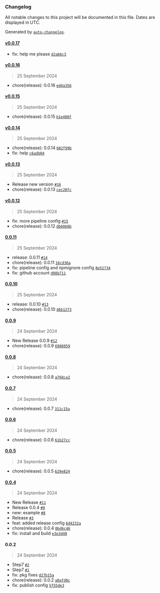 ### Changelog

All notable changes to this project will be documented in this file. Dates are displayed in UTC.

Generated by [`auto-changelog`](https://github.com/CookPete/auto-changelog).

#### [v0.0.17](https://github.com/nicolas-camacho/awesome-numbers/compare/v0.0.16...v0.0.17)

- fix: help me please [`d2ab6c3`](https://github.com/nicolas-camacho/awesome-numbers/commit/d2ab6c328b076564f71116d269cd27fd0a5dfc3e)

#### [v0.0.16](https://github.com/nicolas-camacho/awesome-numbers/compare/v0.0.15...v0.0.16)

> 25 September 2024

- chore(release): 0.0.16 [`ed4a356`](https://github.com/nicolas-camacho/awesome-numbers/commit/ed4a356fe48ed34648afaa8e5497e0b367a327d6)

#### [v0.0.15](https://github.com/nicolas-camacho/awesome-numbers/compare/v0.0.14...v0.0.15)

> 25 September 2024

- chore(release): 0.0.15 [`b1e400f`](https://github.com/nicolas-camacho/awesome-numbers/commit/b1e400f087099599a8928b4497c1bb06be72debf)

#### [v0.0.14](https://github.com/nicolas-camacho/awesome-numbers/compare/v0.0.13...v0.0.14)

> 25 September 2024

- chore(release): 0.0.14 [`682f99b`](https://github.com/nicolas-camacho/awesome-numbers/commit/682f99b92d186948a5f04f99f45235b6c863558e)
- fix: help [`c6adb04`](https://github.com/nicolas-camacho/awesome-numbers/commit/c6adb040e1411dd8725ea8b0f0aa2efaa2c75f02)

#### [v0.0.13](https://github.com/nicolas-camacho/awesome-numbers/compare/v0.0.12...v0.0.13)

> 25 September 2024

- Release new version [`#16`](https://github.com/nicolas-camacho/awesome-numbers/pull/16)
- chore(release): 0.0.13 [`cec20fc`](https://github.com/nicolas-camacho/awesome-numbers/commit/cec20fc3ad8c7d67a56709b3af30c41aced54f6d)

#### [v0.0.12](https://github.com/nicolas-camacho/awesome-numbers/compare/0.0.11...v0.0.12)

> 25 September 2024

- fix: more pipeline config [`#15`](https://github.com/nicolas-camacho/awesome-numbers/pull/15)
- chore(release): 0.0.12 [`db6068b`](https://github.com/nicolas-camacho/awesome-numbers/commit/db6068b541011f657bbce444601a8edbe69f0122)

#### [0.0.11](https://github.com/nicolas-camacho/awesome-numbers/compare/0.0.10...0.0.11)

> 25 September 2024

- release: 0.0.11 [`#14`](https://github.com/nicolas-camacho/awesome-numbers/pull/14)
- chore(release): 0.0.11 [`16cd36a`](https://github.com/nicolas-camacho/awesome-numbers/commit/16cd36a17691b45eb6b546e3473d8229df16df0d)
- fix: pipeline config and npmignore config [`8e51734`](https://github.com/nicolas-camacho/awesome-numbers/commit/8e51734142b11df54fcb0182b7b197c204d67575)
- fix: github account [`d98b711`](https://github.com/nicolas-camacho/awesome-numbers/commit/d98b7112416102c2e76e345d7cce25ad600bb286)

#### [0.0.10](https://github.com/nicolas-camacho/awesome-numbers/compare/0.0.9...0.0.10)

> 25 September 2024

- release: 0.0.10 [`#13`](https://github.com/nicolas-camacho/awesome-numbers/pull/13)
- chore(release): 0.0.10 [`46b12f3`](https://github.com/nicolas-camacho/awesome-numbers/commit/46b12f3ff1fb9b90100d58a4795522a8e9854c27)

#### [0.0.9](https://github.com/nicolas-camacho/awesome-numbers/compare/0.0.8...0.0.9)

> 24 September 2024

- New Release 0.0.9 [`#12`](https://github.com/nicolas-camacho/awesome-numbers/pull/12)
- chore(release): 0.0.9 [`6986959`](https://github.com/nicolas-camacho/awesome-numbers/commit/6986959ac22c63e4dcd05380d7305820a54a0f5a)

#### [0.0.8](https://github.com/nicolas-camacho/awesome-numbers/compare/0.0.7...0.0.8)

> 24 September 2024

- chore(release): 0.0.8 [`a768ca2`](https://github.com/nicolas-camacho/awesome-numbers/commit/a768ca287f853b9e27f7ce41aa79bb544b563320)

#### [0.0.7](https://github.com/nicolas-camacho/awesome-numbers/compare/0.0.6...0.0.7)

> 24 September 2024

- chore(release): 0.0.7 [`311c15a`](https://github.com/nicolas-camacho/awesome-numbers/commit/311c15a9c278c52a62bce6e8acb78434f9a9d93e)

#### [0.0.6](https://github.com/nicolas-camacho/awesome-numbers/compare/0.0.5...0.0.6)

> 24 September 2024

- chore(release): 0.0.6 [`61b27cc`](https://github.com/nicolas-camacho/awesome-numbers/commit/61b27cc2344e53270ddc9dccf27ca1cb63eea894)

#### [0.0.5](https://github.com/nicolas-camacho/awesome-numbers/compare/0.0.4...0.0.5)

> 24 September 2024

- chore(release): 0.0.5 [`629e824`](https://github.com/nicolas-camacho/awesome-numbers/commit/629e82479235923cbf67f63143d93c625f9ad3b7)

#### [0.0.4](https://github.com/nicolas-camacho/awesome-numbers/compare/0.0.2...0.0.4)

> 24 September 2024

- New Release [`#11`](https://github.com/nicolas-camacho/awesome-numbers/pull/11)
- Release 0.0.4 [`#9`](https://github.com/nicolas-camacho/awesome-numbers/pull/9)
- new: example [`#8`](https://github.com/nicolas-camacho/awesome-numbers/pull/8)
- Release [`#3`](https://github.com/nicolas-camacho/awesome-numbers/pull/3)
- feat: added release config [`6d4232a`](https://github.com/nicolas-camacho/awesome-numbers/commit/6d4232ae78674352af357700273490d453536363)
- chore(release): 0.0.4 [`0bd6c46`](https://github.com/nicolas-camacho/awesome-numbers/commit/0bd6c46c72380add4fe1d3f432deba51ed2219bb)
- fix: install and build [`e3e3d40`](https://github.com/nicolas-camacho/awesome-numbers/commit/e3e3d404ef39b76bf16b478bf7b41a7c0c70cf9a)

#### 0.0.2

> 24 September 2024

- Step7 [`#2`](https://github.com/nicolas-camacho/awesome-numbers/pull/2)
- Step7 [`#1`](https://github.com/nicolas-camacho/awesome-numbers/pull/1)
- fix: pkg fixes [`d27b15a`](https://github.com/nicolas-camacho/awesome-numbers/commit/d27b15a3cac7c7b728b58479e406f36c30a59397)
- chore(release): 0.0.2 [`a0afd0c`](https://github.com/nicolas-camacho/awesome-numbers/commit/a0afd0c56ea463f59362f1ab39b3430b1dfafbc6)
- fix: publish config [`5f55de3`](https://github.com/nicolas-camacho/awesome-numbers/commit/5f55de39f6a32cab67e45da04dc6bea15e229264)
